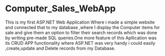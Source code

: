 # Computer_Sales_WebApp
This is my first ASP.NET Web Application Where i made a simple website and connected that to my database ,where I display the Computer items for sale
and give them an option to filter their search records which was done by writing pre-made  SQL queries.One more feature of this Apllication was its CRUD APP functionality where ASP.NET was very handy
i could easily ,create,update and Delete records from my  Database.
